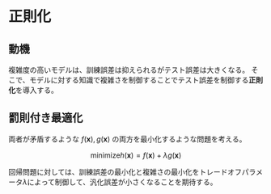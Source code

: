 # 正則化

## 動機

複雑度の高いモデルは、訓練誤差は抑えられるがテスト誤差は大きくなる。
そこで、モデルに対する知識で複雑さを制御することでテスト誤差を制御する**正則化**を導入する。

## 罰則付き最適化

両者が矛盾するような $f(\boldsymbol{x}), g(\boldsymbol{x})$ の両方を最小化するような問題を考える。

$$
\text{minimize} h(\boldsymbol{x}) = f(\boldsymbol{x}) + \lambda g(\boldsymbol{x})
$$

回帰問題に対しては、訓練誤差の最小化と複雑さの最小化をトレードオフパラメータ$\lambda$によって制御して、汎化誤差が小さくなることを期待する。

